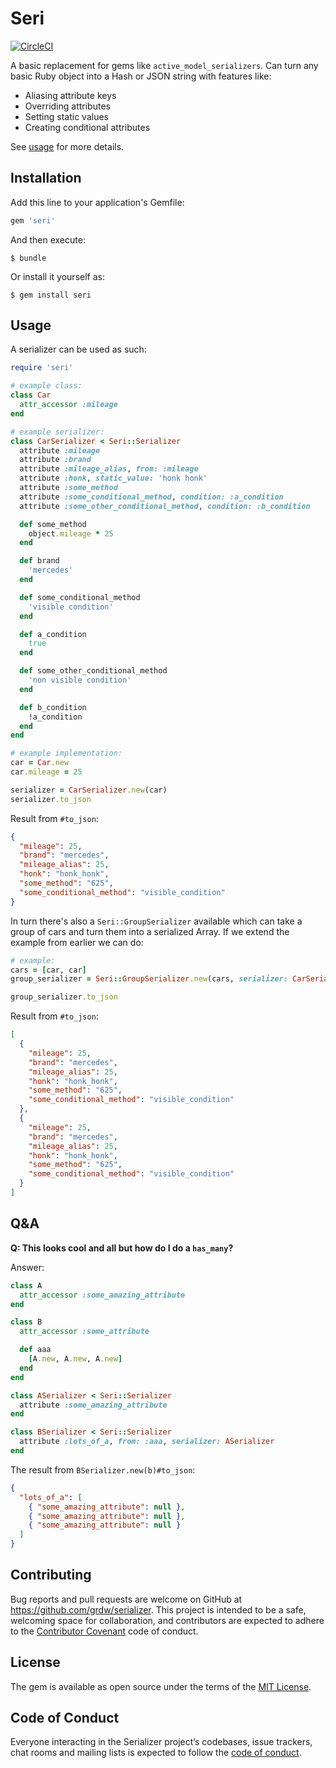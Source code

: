 # Seri

[![CircleCI](https://circleci.com/gh/grdw/seri.svg?style=svg)](https://circleci.com/gh/grdw/seri)

A basic replacement for gems like `active_model_serializers`. Can turn any
basic Ruby object into a Hash or JSON string with features like:

- Aliasing attribute keys
- Overriding attributes
- Setting static values
- Creating conditional attributes

See [usage](#usage) for more details.

## Installation

Add this line to your application's Gemfile:

```ruby
gem 'seri'
```

And then execute:

    $ bundle

Or install it yourself as:

    $ gem install seri

## Usage

A serializer can be used as such:

```ruby
require 'seri'

# example class:
class Car
  attr_accessor :mileage
end

# example serializer:
class CarSerializer < Seri::Serializer
  attribute :mileage
  attribute :brand
  attribute :mileage_alias, from: :mileage
  attribute :honk, static_value: 'honk honk'
  attribute :some_method
  attribute :some_conditional_method, condition: :a_condition
  attribute :some_other_conditional_method, condition: :b_condition

  def some_method
    object.mileage * 25
  end

  def brand
    'mercedes'
  end

  def some_conditional_method
    'visible condition'
  end

  def a_condition
    true
  end

  def some_other_conditional_method
    'non visible condition'
  end

  def b_condition
    !a_condition
  end
end

# example implementation:
car = Car.new
car.mileage = 25

serializer = CarSerializer.new(car)
serializer.to_json
```

Result from `#to_json`:

```json
{
  "mileage": 25,
  "brand": "mercedes",
  "mileage_alias": 25,
  "honk": "honk_honk",
  "some_method": "625",
  "some_conditional_method": "visible_condition"
}
```

In turn there's also a `Seri::GroupSerializer` available which can take a group of
cars and turn them into a serialized Array. If we extend the example from
earlier we can do:

```ruby
# example:
cars = [car, car]
group_serializer = Seri::GroupSerializer.new(cars, serializer: CarSerializer)

group_serializer.to_json
```

Result from `#to_json`:

```json
[
  {
    "mileage": 25,
    "brand": "mercedes",
    "mileage_alias": 25,
    "honk": "honk_honk",
    "some_method": "625",
    "some_conditional_method": "visible_condition"
  },
  {
    "mileage": 25,
    "brand": "mercedes",
    "mileage_alias": 25,
    "honk": "honk_honk",
    "some_method": "625",
    "some_conditional_method": "visible_condition"
  }
]
```

## Q&A

**Q: This looks cool and all but how do I do a `has_many`?**

Answer:

```ruby
class A
  attr_accessor :some_amazing_attribute
end

class B
  attr_accessor :some_attribute

  def aaa
    [A.new, A.new, A.new]
  end
end

class ASerializer < Seri::Serializer
  attribute :some_amazing_attribute
end

class BSerializer < Seri::Serializer
  attribute :lots_of_a, from: :aaa, serializer: ASerializer
end
```

The result from `BSerializer.new(b)#to_json`:

```json
{
  "lots_of_a": [
    { "some_amazing_attribute": null },
    { "some_amazing_attribute": null },
    { "some_amazing_attribute": null }
  ]
}
```

## Contributing

Bug reports and pull requests are welcome on GitHub at https://github.com/grdw/serializer. This project is intended to be a safe, welcoming space for collaboration, and contributors are expected to adhere to the [Contributor Covenant](http://contributor-covenant.org) code of conduct.

## License

The gem is available as open source under the terms of the [MIT License](https://opensource.org/licenses/MIT).

## Code of Conduct

Everyone interacting in the Serializer project’s codebases, issue trackers, chat rooms and mailing lists is expected to follow the [code of conduct](https://github.com/grdw/seri/blob/master/CODE_OF_CONDUCT.md).

